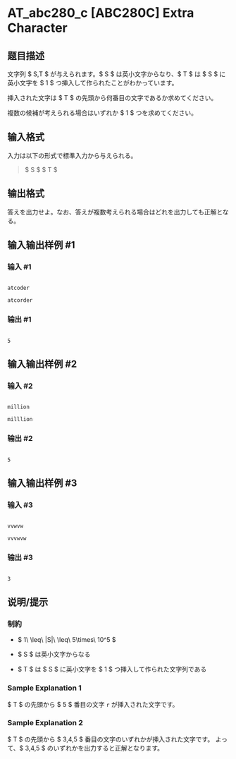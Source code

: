 # AT_abc280_c [ABC280C] Extra Character

## 题目描述

[problemUrl]: https://atcoder.jp/contests/abc280/tasks/abc280_c

文字列 $ S,T $ が与えられます。$ S $ は英小文字からなり、$ T $ は $ S $ に英小文字を $ 1 $ つ挿入して作られたことがわかっています。

挿入された文字は $ T $ の先頭から何番目の文字であるか求めてください。  
 複数の候補が考えられる場合はいずれか $ 1 $ つを求めてください。

## 输入格式

入力は以下の形式で標準入力から与えられる。

> $ S $ $ T $

## 输出格式

答えを出力せよ。なお、答えが複数考えられる場合はどれを出力しても正解となる。

## 输入输出样例 #1

### 输入 #1

```
atcoder
atcorder
```

### 输出 #1

```
5
```

## 输入输出样例 #2

### 输入 #2

```
million
milllion
```

### 输出 #2

```
5
```

## 输入输出样例 #3

### 输入 #3

```
vvwvw
vvvwvw
```

### 输出 #3

```
3
```

## 说明/提示

### 制約

- $ 1\ \leq\ |S|\ \leq\ 5\times\ 10^5 $
- $ S $ は英小文字からなる
- $ T $ は $ S $ に英小文字を $ 1 $ つ挿入して作られた文字列である
 
### Sample Explanation 1

$ T $ の先頭から $ 5 $ 番目の文字 `r` が挿入された文字です。

### Sample Explanation 2

$ T $ の先頭から $ 3,4,5 $ 番目の文字のいずれかが挿入された文字です。 よって、$ 3,4,5 $ のいずれかを出力すると正解となります。